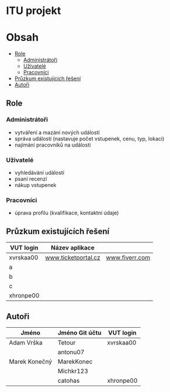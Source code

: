 # ITU projekt

# Obsah
- [Role](#role)
  - [Administrátoři](#administrátoři)
  - [Uživatelé](#uživatelé)
  - [Pracovníci](#pracovníci)
- [Průzkum existujících řešení](#průzkum-existujících-řešení)
- [Autoři](#autoři)

## Role

### Administrátoři
- vytváření a mazání nových událostí
- správa událostí (nastavuje počet vstupenek, cenu, typ, lokaci)
- najímání pracovníků na události

### Uživatelé
- vyhledávání událostí
- psaní recenzí
- nákup vstupenek

### Pracovníci
- úprava profilu (kvalifikace, kontaktní údaje)
  
## Průzkum existujících řešení
| VUT login  | Název aplikace      |                |
|------------|---------------------|----------------|
| xvrskaa00  | www.ticketportal.cz | www.fiverr.com |
| a          |                     |                |
| b          |                     |                |
| c          |                     |                |
| xhronpe00  |                     |                |

## Autoři
| Jméno          | Jméno Git účtu  | VUT login  |
|----------------|-----------------|------------|
| Adam Vrška     | Tetour          | xvrskaa00  |
|                | antonu07        |            |
| Marek Konečný  | MarekKonec      |            |
|                | Michkr123       |            |
|                | catohas         | xhronpe00  |